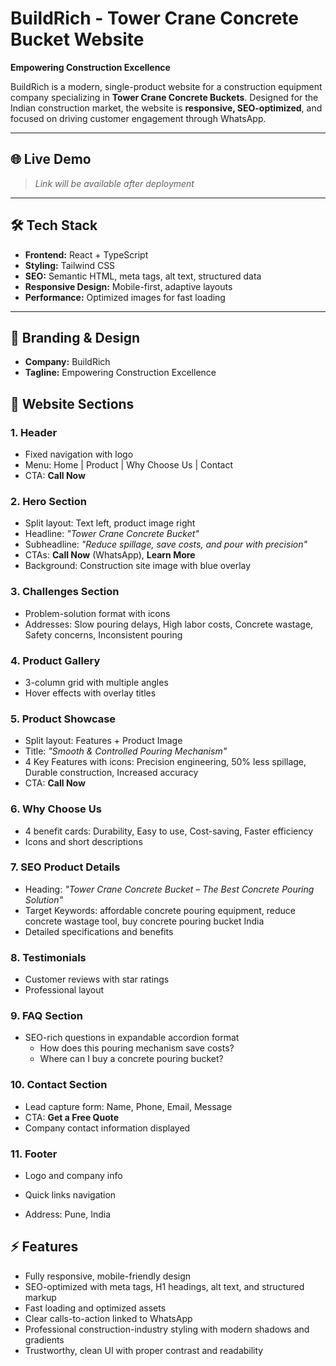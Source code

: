 # BuildRich - Tower Crane Concrete Bucket Website

**Empowering Construction Excellence**  

BuildRich is a modern, single-product website for a construction equipment company specializing in **Tower Crane Concrete Buckets**. Designed for the Indian construction market, the website is **responsive, SEO-optimized**, and focused on driving customer engagement through WhatsApp.

---

## 🌐 Live Demo

> _Link will be available after deployment_

---

## 🛠️ Tech Stack

- **Frontend:** React + TypeScript  
- **Styling:** Tailwind CSS  
- **SEO:** Semantic HTML, meta tags, alt text, structured data  
- **Responsive Design:** Mobile-first, adaptive layouts  
- **Performance:** Optimized images for fast loading

---

## 🎨 Branding & Design

- **Company:** BuildRich  
- **Tagline:** Empowering Construction Excellence  


## 📑 Website Sections

### 1. Header
- Fixed navigation with logo  
- Menu: Home | Product | Why Choose Us | Contact  
- CTA: **Call Now** 

### 2. Hero Section
- Split layout: Text left, product image right  
- Headline: *"Tower Crane Concrete Bucket"*  
- Subheadline: *"Reduce spillage, save costs, and pour with precision"*  
- CTAs: **Call Now** (WhatsApp), **Learn More**  
- Background: Construction site image with blue overlay

### 3. Challenges Section
- Problem-solution format with icons  
- Addresses: Slow pouring delays, High labor costs, Concrete wastage, Safety concerns, Inconsistent pouring

### 4. Product Gallery
- 3-column grid with multiple angles  
- Hover effects with overlay titles

### 5. Product Showcase
- Split layout: Features + Product Image  
- Title: *"Smooth & Controlled Pouring Mechanism"*  
- 4 Key Features with icons: Precision engineering, 50% less spillage, Durable construction, Increased accuracy  
- CTA: **Call Now**

### 6. Why Choose Us
- 4 benefit cards: Durability, Easy to use, Cost-saving, Faster efficiency  
- Icons and short descriptions

### 7. SEO Product Details
- Heading: *"Tower Crane Concrete Bucket – The Best Concrete Pouring Solution"*  
- Target Keywords: affordable concrete pouring equipment, reduce concrete wastage tool, buy concrete pouring bucket India  
- Detailed specifications and benefits

### 8. Testimonials
- Customer reviews with star ratings  
- Professional layout

### 9. FAQ Section
- SEO-rich questions in expandable accordion format  
  - How does this pouring mechanism save costs?  
  - Where can I buy a concrete pouring bucket?

### 10. Contact Section
- Lead capture form: Name, Phone, Email, Message  
- CTA: **Get a Free Quote**  
- Company contact information displayed

### 11. Footer
- Logo and company info  
- Quick links navigation  

- Address: Pune, India

## ⚡ Features

- Fully responsive, mobile-friendly design  
- SEO-optimized with meta tags, H1 headings, alt text, and structured markup  
- Fast loading and optimized assets  
- Clear calls-to-action linked to WhatsApp  
- Professional construction-industry styling with modern shadows and gradients  
- Trustworthy, clean UI with proper contrast and readability



